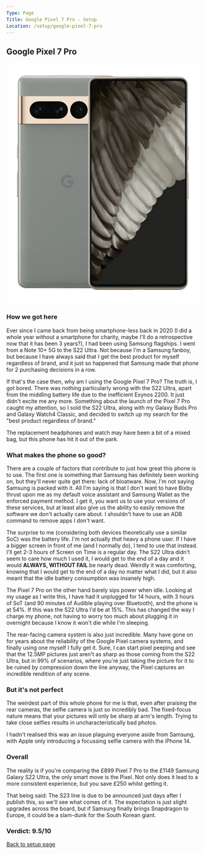 ```yaml
---
Type: Page
Title: Google Pixel 7 Pro - Setup
Location: /setup/google-pixel-7-pro
---
```


## Google Pixel 7 Pro

<div class="img-container-wide"> <img class="setup-image" alt="A picture of the Google Pixel 7 Pro" src="https://raw.githubusercontent.com/george-probably/chachanidze.com/main/Images/setup/google-pixel-7-pro.webp"> </div>

### How we got here

Ever since I came back from being smartphone-less back in 2020 (I did a whole year without a smartphone for charity, maybe I'll do a retrospective now that it has been 3 years?), I had been using Samsung flagships. I went from a Note 10+ 5G to the S22 Ultra. Not because I'm a Samsung fanboy, but because I have always said that I get the best product for myself regardless of brand, and it just so happened that Samsung made that phone for 2 purchasing decisions in a row.

If that's the case then, why am I using the Google Pixel 7 Pro? The truth is, I got bored. There was nothing particularly wrong with the S22 Ultra, apart from the middling battery life due to the inefficient Exynos 2200. It just didn't excite me any more. Something about the launch of the Pixel 7 Pro caught my attention, so I sold the S22 Ultra, along with my Galaxy Buds Pro and Galaxy Watch4 Classic, and decided to switch up my search for the "best product regardless of brand." 

The replacement headphones and watch may have been a bit of a mixed bag, but this phone has hit it out of the park.

### What makes the phone so good?

There are a couple of factors that contribute to just how great this phone is to use. The first one is something that Samsung has definitely been working on, but they'll never quite get there: lack of bloatware. Now, I'm not saying Samsung is packed with it. All I'm saying is that I don't want to have Bixby thrust upon me as my default voice assistant and Samsung Wallet as the enforced payment method. I get it, you want us to use your versions of these services, but at least also give us the ability to easily remove the software we don't actually care about. I shouldn't have to use an ADB command to remove apps I don't want.

The surprise to me (considering both devices theoretically use a similar SoC) was the battery life. I'm not actually *that* heavy a phone user. If I have a bigger screen in front of me (and I normally do), I tend to use that instead. I'll get 2-3 hours of Screen on Time is a regular day. The S22 Ultra didn't seem to care how much I used it, I would get to the end of a day and it would **ALWAYS, WITHOUT FAIL** be nearly dead. Weirdly it was comforting, knowing that I would get to the end of a day no matter what I did, but it also meant that the idle battery consumption was insanely high. 

The Pixel 7 Pro on the other hand barely sips power when idle. Looking at my usage as I write this, I have had it unplugged for 14 hours, with 3 hours of SoT (and 90 minutes of Audible playing over Bluetooth), and the phone is at 54%. If this was the S22 Ultra I'd be at 15%. This has changed the way I charge my phone, not having to worry too much about plugging it in overnight because I know it won't die while I'm sleeping.

The rear-facing camera system is also just incredible. Many have gone on for years about the reliability of the Google Pixel camera systems, and finally using one myself I fully get it. Sure, I can start pixel peeping and see that the 12.5MP pictures just aren't as sharp as those coming from the S22 Ultra, but in 99% of scenarios, where you're just taking the picture for it to be ruined by compression down the line anyway, the Pixel captures an incredible rendition of any scene.

### But it's not perfect

The weirdest part of this whole phone for me is that, even after praising the rear cameras, the selfie camera is just so incredibly bad. The fixed-focus nature means that your pictures will only be sharp at arm's length. Trying to take close selfies results in uncharacteristically bad photos.

I hadn't realised this was an issue plaguing everyone aside from Samsung, with Apple only introducing a focussing selfie camera with the iPhone 14.

### Overall

The reality is if you're comparing the £899 Pixel 7 Pro to the £1149 Samsung Galaxy S22 Ultra, the only smart move is the Pixel. Not only does it lead to a more consistent experience, but you save £250 whilst getting it. 

That being said: The S23 line is due to be announced just days after I publish this, so we'll see what comes of it. The expectation is just slight upgrades across the board, but if Samsung finally brings Snapdragon to Europe, it could be a slam-dunk for the South Korean giant.


### Verdict: 9.5/10

[Back to setup page](/setup)
